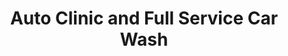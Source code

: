 ---
title: "Auto Clinic and Full Service Car Wash"
url: /dallas/auto-clinic-and-full-service-car-wash/
shop: Autowerkstatt
---